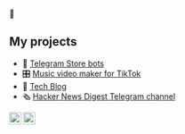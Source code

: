 👋 

## My projects 

- 🚀 [Telegram Store bots](https://telegr.store/)
- 🎛️ [Music video maker for TikTok](https://draai.me)
- 💾 [Tech Blog](https://smirnov-am.github.io)
- 🗞️ [Hacker News Digest Telegram channel](https://t.me/hacker_news_digest)


[<img align="left" alt="LinkedIn | LinkedIn" width="22px" src="https://cdn.jsdelivr.net/npm/simple-icons@v3/icons/linkedin.svg" />][linkedin] 
[<img align="left" alt="Instagram | LinkedIn" width="22px" src="https://cdn.jsdelivr.net/npm/simple-icons@v3/icons/instagram.svg" />][instagram] 


[linkedin]: https://linkedin.com/in/smirnovam
[blog]: https://smirnov-am.github.io/
[stackoverflow]: https://stackoverflow.com/users/4947938/alexey-smirnov
[instagram]: https://www.instagram.com/iam.alex.smirnov/
